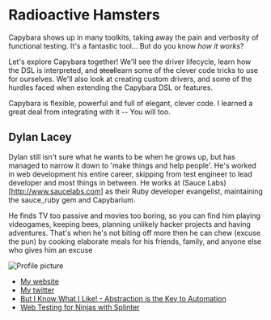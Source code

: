 # Radioactive Hamsters

Capybara shows up in many toolkits, taking away the pain and verbosity of functional testing.  It's a fantastic tool... But do you know _how it works_?

Let's explore Capybara together!  We'll see the driver lifecycle, learn how the DSL is interpreted, and ~~steal~~learn some of the clever code tricks to use for ourselves.  We'll also look at creating custom drivers, and some of the hurdles faced when extending the Capybara DSL or features.

Capybara is flexible, powerful and full of elegant, clever code.  I learned a great deal from integrating with it -- You will too.


## Dylan Lacey

Dylan still isn't sure what he wants to be when he grows up, but has managed to narrow it down to 'make things and help people'. He's worked in web development his entire career, skipping from test engineer to lead developer and most things in between.  He works at (Sauce Labs)[http://www.saucelabs.com] as their Ruby developer evangelist, maintaining the sauce_ruby gem and Capybarium.

He finds TV too passive and movies too boring, so you can find him playing videogames, keeping bees, planning unlikely hacker projects and having adventures. That's when he's not biting off more then he can chew (excuse the pun) by cooking elaborate meals for his friends, family, and anyone else who gives him an excuse

![Profile picture](https://raw.github.com/rubyaustralia/rubyconfau-2014-cfp/master/talk-dylan_lacey-radioactive_hamsters/profile_picture.jpg)

- [My website](http://d-flat.dylanlacey.com)
- [My twitter](https://twitter.com/dylanlacey)
- [But I Know What I Like! - Abstraction is the Key to Automation](http://spring2013.stpcon.com/handouts/105_Lacey.pdf)
- [Web Testing for Ninjas with Splinter](http://pyvideo.org/video/2237/web-testing-for-ninjas-with-splinter)
